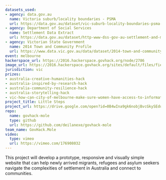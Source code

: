 ```yaml
---
datasets_used:
- agency: data.gov.au
  name: Victoria suburb/locality boundaries - PSMA
  url: https://data.gov.au/dataset/vic-suburb-locality-boundaries-psma-administrative-boundaries/resource/76912df7-8954-4b66-b020-b98b5a5a510f
- agency: Department of Social Services
  name: Settlement Data Extract
  url: https://data.gov.au/dataset/http-www-dss-gov-au-settlement-and-multicultural-affairs-programs-policy-settlement-services
- agency: Victorian State Government
  name: 2014 Town and Community Profile
  url: https://www.data.vic.gov.au/data/dataset/2014-town-and-community-profile-for-dandenong-catchment
event: melbourne
hackerspace_url: https://2016.hackerspace.govhack.org/node/2786
image_url: https://2016.hackerspace.govhack.org/sites/default/files/field/image/gov.hack_.mole_.png
jurisdiction: vic
prizes:
- australia-creative-humanities-hack
- australia-inspired-by-research-hack
- australia-community-resilience-hack
- australia-storytelling-hack
- vic-how-can-city-of-melbourne-make-sure-women-have-access-to-information-about-the-services-support-groups-and-mainstream-services-that-are-available-to-them?
project_title: Little Steps
project_url: https://drive.google.com/open?id=0B4wIna9gk6nobjBvcGkySEduS00
repo:
  name: govhack-mole
  type: github
  url: https://github.com/deilanexe/govhack-mole
team_name: GovHack.Mole
video:
  type: vimeo
  url: https://vimeo.com/176908032
---
```


This project will develop a prototype, responsive and visually simple website that can help newly arrived migrants, refugees and asylum seekers navigate the complexities of settlement in Australia and connect to communities.